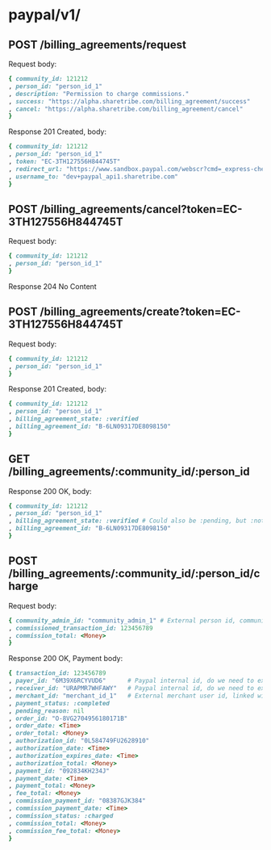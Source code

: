 
# paypal/v1/

## POST /billing_agreements/request

Request body:

```ruby
{ community_id: 121212
, person_id: "person_id_1"
, description: "Permission to charge commissions."
, success: "https://alpha.sharetribe.com/billing_agreement/success"
, cancel: "https://alpha.sharetribe.com/billing_agreement/cancel"
}
```

Response 201 Created, body:

```ruby
{ community_id: 121212
, person_id: "person_id_1"
, token: "EC-3TH127556H844745T"
, redirect_url: "https://www.sandbox.paypal.com/webscr?cmd=_express-checkout&token=EC-3TH127556H844745T"
, username_to: "dev+paypal_api1.sharetribe.com"
}
```


## POST /billing_agreements/cancel?token=EC-3TH127556H844745T

Request body:

```ruby
{ community_id: 121212
, person_id: "person_id_1"
}
```

Response 204 No Content


## POST /billing_agreements/create?token=EC-3TH127556H844745T

Request body:

```ruby
{ community_id: 121212
, person_id: "person_id_1"
}
```

Response 201 Created, body:

```ruby
{ community_id: 121212
, person_id: "person_id_1"
, billing_agreement_state: :verified
, billing_agreement_id: "B-6LN09317DE8098150"
}
```


## GET /billing_agreements/:community_id/:person_id

Response 200 OK, body:

```ruby
{ community_id: 121212
, person_id: "person_id_1"
, billing_agreement_state: :verified # Could also be :pending, but :not_requested is returned as 404
, billing_agreement_id: "B-6LN09317DE8098150"
}
```

## POST /billing_agreements/:community_id/:person_id/charge

Request body:

```ruby
{ community_admin_id: "community_admin_1" # External person id, community admin receiving the commission, must match to existing paypal admin account
, commissioned_transaction_id: 123456789
, commission_total: <Money>
}
```

Response 200 OK, Payment body:

```ruby
{ transaction_id: 123456789
, payer_id: "6M39X6RCYVUD6"      # Paypal internal id, do we need to expose it?
, receiver_id: "URAPMR7WHFAWY"   # Paypal internal id, do we need to expose it?
, merchant_id: "merchant_id_1"   # External merchant user id, linked with the receiver_id
, payment_status: :completed
, pending_reason: nil
, order_id: "O-8VG2704956180171B"
, order_date: <Time>
, order_total: <Money>
, authorization_id: "0L584749FU2628910"
, authorization_date: <Time>
, authorization_expires_date: <Time>
, authorization_total: <Money>
, payment_id: "092834KH234J"
, payment_date: <Time>
, payment_total: <Money>
, fee_total: <Money>
, commission_payment_id: "08387GJK384"
, commission_payment_date: <Time>
, commission_status: :charged
, commission_total: <Money>
, commission_fee_total: <Money>
}
```
